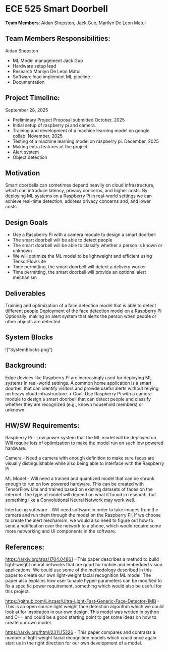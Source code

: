 # ECE 525 Smart Doorbell


**Team Members**: Aidan Shepston, Jack Guo, Marilyn De Leon Matul

## Team Members Responsibilities: 
Aidan Shepston
- ML Model management
Jack Guo
- Hardware setup lead
- Research
Marilyn De Leon Matul
- Software lead implement ML pipeline 
- Documentation 

## Project Timeline:
September 28, 2025
- Preliminary Project Proposal submitted
October, 2025
- Initial setup of raspberry pi and camera.
- Training and development of a machine learning model on google collab.
November, 2025
- Testing of a machine learning model on raspberry pi.
December, 2025
- Making extra features of the project
- Alert system
- Object detection

## Motivation

Smart doorbells can sometimes depend heavily on cloud infrastructure, which can introduce latency, privacy concerns, and higher costs. By deploying ML systems on a Raspberry Pi in real-world settings we can achieve real-time detection, address privacy concerns and, and lower costs. 

## Design Goals

- Use a Raspberry Pi with a camera module to design a smart doorbell 
- The smart doorbell will be able to detect people
- The smart doorbell will be able to classify whether a person is known or unknown
- We will optimize the ML model to be lightweight and efficient using TensorFlow Lite
- Time permitting, the smart doorbell will detect a delivery worker
- Time permitting, the smart doorbell will provide an optional alert mechanism


## Deliverables
Training and optimization of a face detection model that is able to detect different people
Deployment of the face detection model on a Raspberry Pi
Optionally: making an alert system that alerts the person when people or other objects are detected

## System Blocks

!["SystemBlocks.png"]

## Background: 
Edge devices like Raspberry Pi are increasingly used for deploying ML systems in real-world settings. A common home application is a smart doorbell that can identify visitors and
provide useful alerts without relying on heavy cloud infrastructure.
• Goal: Use Raspberry Pi with a camera module to design a smart doorbell that can detect people
and classify whether they are recognized (e.g., known household members) or unknown.

## HW/SW Requirements: 

Raspberry Pi - Low power system that the ML model will be deployed on. Will require lots of optimization to make the model run on such low powered hardware.

Camera - Need a camera with enough definition to make sure faces are visually distinguishable 
while also being able to interface with the Raspberry Pi

ML Model - Will need a trained and quantized model that can be shrunk enough to run on low powered hardware. This can be created with TensorFlow Lite and trained based on existing datasets of faces on the internet. The type of model will depend on what it found in research, but something like a Convolutional Neural Network may work well.

Interfacing software - Will need software in order to take images from the camera and run them through the model on the Raspberry Pi. If we choose to create the alert mechanism, we would also need to figure out how to send a notification over the network to a phone, which would require some more networking and UI components in the software. 


## References:

https://arxiv.org/abs/1704.04861 - This paper describes a method to build light-weight neural networks that are good for mobile and embedded vision applications. We could use some of the methodology described in this paper to create our own light-weight facial recognition ML model. The paper also explains how user tunable hyper-parameters can be modified to fix a specific power requirement, something which would also be useful for this project.

https://github.com/Linzaer/Ultra-Light-Fast-Generic-Face-Detector-1MB - This is an open source light weight face detection algorithm which we could look at for inspiration in our own design. This model was written in python and C++ and could be a good starting point to get some ideas on how to create our own model. 

https://arxiv.org/html/2311.15326 - This paper compares and contrasts a number of light weight facial recognition models which could once again start us in the right direction for our own development of a model. 


